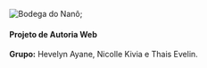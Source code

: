 ![Bodega do Nanô](https://github.com/ThaisEv/bodega_do_nano/assets/109097436/6475a975-d56b-4129-bce1-16d7d39940b8);

<h4>Projeto de Autoria Web</h4> 
<p><b>Grupo:</b> Hevelyn Ayane, Nicolle Kivia e Thais Evelin.</p>
